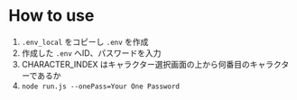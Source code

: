 # How to use
1. `.env_local` をコピーし `.env` を作成
2. 作成した `.env` へID、パスワードを入力
4. CHARACTER_INDEX はキャラクター選択画面の上から何番目のキャラクターであるか
3. `node run.js --onePass=Your One Password`
